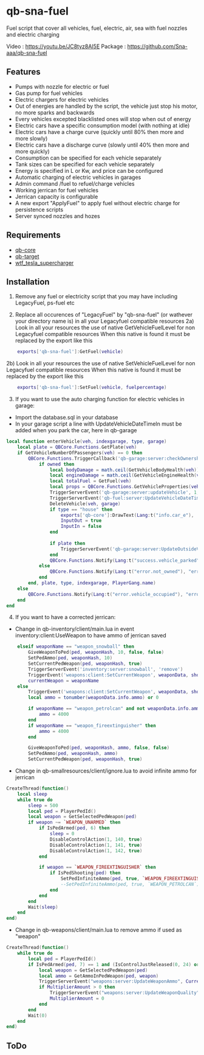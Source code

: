 # qb-sna-fuel
Fuel script that cover all vehicles, fuel, electric, air, sea with fuel nozzles and electric charging

Video : https://youtu.be/JC8tyz8AI5E
Package : https://github.com/Sna-aaa/qb-sna-fuel

## Features
- Pumps with nozzle for electric or fuel
- Gas pump for fuel vehicles
- Electric chargers for electric vehicles
- Out of energies are handled by the script, the vehicle just stop his motor, no more sparks and backwards
- Every vehicles excepted blacklisted ones will stop when out of energy
- Electric cars have a specific consumption model (with nothing at idle)
- Electric cars have a charge curve (quickly until 80% then more and more slowly)
- Electric cars have a discharge curve (slowly until 40% then more and more quickly)
- Consumption can be specified for each vehicle separately
- Tank sizes can be specified for each vehicle separately
- Energy is specified in L or Kw, and price can be configured
- Automatic charging of electric vehicles in garages
- Admin command /fuel to refuel/charge vehicles
- Working jerrican for fuel vehicles
- Jerrican capacity is configurable
- A new export "ApplyFuel" to apply fuel without electric charge for persistence scripts
- Server synced nozzles and hozes

## Requirements
- [qb-core](https://github.com/qbcore-framework/qb-core)
- [qb-target](https://github.com/BerkieBb/qb-target)
- [wtf_tesla_supercharger](https://github.com/wtf-fivem-mods/wtf_tesla_supercharger)

## Installation

1) Remove any fuel or electricity script that you may have including LegacyFuel, ps-fuel etc

2) Replace all occurences of "LegacyFuel" by "qb-sna-fuel" (or wathever your directory name is) in all your Legacyfuel compatible resources
2a) Look in all your resources the use of native GetVehicleFuelLevel for non Legacyfuel compatible resources
    When this native is found it must be replaced by the export like this
```lua
    exports['qb-sna-fuel']:GetFuel(vehicle)
```
2b) Look in all your resources the use of native SetVehicleFuelLevel for non Legacyfuel compatible resources
    When this native is found it must be replaced by the export like this
```lua
    exports['qb-sna-fuel']:SetFuel(vehicle, fuelpercentage)
```

3) If you want to use the auto charging function for electric vehicles in garage:
- Import the database.sql in your database
- In your garage script a line with UpdateVehicleDateTimeIn must be added when you park the car, here in qb-garage
```lua
local function enterVehicle(veh, indexgarage, type, garage)
    local plate = QBCore.Functions.GetPlate(veh)
    if GetVehicleNumberOfPassengers(veh) == 0 then
        QBCore.Functions.TriggerCallback('qb-garage:server:checkOwnership', function(owned)
            if owned then
                local bodyDamage = math.ceil(GetVehicleBodyHealth(veh))
                local engineDamage = math.ceil(GetVehicleEngineHealth(veh))
                local totalFuel = GetFuel(veh)
                local props = QBCore.Functions.GetVehicleProperties(veh)
                TriggerServerEvent('qb-garage:server:updateVehicle', 1, totalFuel, engineDamage, bodyDamage, plate, indexgarage, type, PlayerGang.name, Damages)
                TriggerServerEvent('qb-fuel:server:UpdateVehicleDateTimeIn', plate)     --Change
                DeleteVehicle(veh, garage)
                if type == "house" then
                    exports['qb-core']:DrawText(Lang:t("info.car_e"), 'left')
                    InputOut = true
                    InputIn = false
                end
    
                if plate then
                    TriggerServerEvent('qb-garage:server:UpdateOutsideVehicle', plate, nil)
                end
                QBCore.Functions.Notify(Lang:t("success.vehicle_parked"), "primary", 4500)
            else
                QBCore.Functions.Notify(Lang:t("error.not_owned"), "error", 3500)
            end
        end, plate, type, indexgarage, PlayerGang.name)
    else
        QBCore.Functions.Notify(Lang:t("error.vehicle_occupied"), "error", 5000)
    end
end
```

4) If you want to have a corrected jerrican:
- Change in qb-inventory/client/main.lua in event inventory:client:UseWeapon to have ammo of jerrican saved
```lua
    elseif weaponName == "weapon_snowball" then
        GiveWeaponToPed(ped, weaponHash, 10, false, false)
        SetPedAmmo(ped, weaponHash, 10)
        SetCurrentPedWeapon(ped, weaponHash, true)
        TriggerServerEvent('inventory:server:snowball', 'remove')
        TriggerEvent('weapons:client:SetCurrentWeapon', weaponData, shootbool)
        currentWeapon = weaponName
    else
        TriggerEvent('weapons:client:SetCurrentWeapon', weaponData, shootbool)
        local ammo = tonumber(weaponData.info.ammo) or 0

        if weaponName == "weapon_petrolcan" and not weaponData.info.ammo then           --Change
            ammo = 4000                                                             
        end
        if weaponName == "weapon_fireextinguisher" then                                 --Change
            ammo = 4000                                                                 --Change
        end                                                                             --Change

        GiveWeaponToPed(ped, weaponHash, ammo, false, false)
        SetPedAmmo(ped, weaponHash, ammo)
        SetCurrentPedWeapon(ped, weaponHash, true)
```
- Change in qb-smallresources/client/ignore.lua to avoid infinite ammo for jerrican
```lua
CreateThread(function()
	local sleep
	while true do
		sleep = 500
		local ped = PlayerPedId()
		local weapon = GetSelectedPedWeapon(ped)
		if weapon ~= `WEAPON_UNARMED` then
			if IsPedArmed(ped, 6) then
				sleep = 0
				DisableControlAction(1, 140, true)
				DisableControlAction(1, 141, true)
				DisableControlAction(1, 142, true)
			end

			if weapon == `WEAPON_FIREEXTINGUISHER` then							--Change
				if IsPedShooting(ped) then
					SetPedInfiniteAmmo(ped, true, `WEAPON_FIREEXTINGUISHER`)
					--SetPedInfiniteAmmo(ped, true, `WEAPON_PETROLCAN`)			--Change
				end
			end
		end
		Wait(sleep)
	end
end)
```
- Change in qb-weapons/client/main.lua to remove ammo if used as "weapon"
```lua
CreateThread(function()
    while true do
        local ped = PlayerPedId()
        if IsPedArmed(ped, 7) == 1 and (IsControlJustReleased(0, 24) or IsDisabledControlJustReleased(0, 24)) or IsPedShooting(ped) and (IsControlJustReleased(0, 24) or IsDisabledControlJustReleased(0, 24)) then
            local weapon = GetSelectedPedWeapon(ped)
            local ammo = GetAmmoInPedWeapon(ped, weapon)
            TriggerServerEvent("weapons:server:UpdateWeaponAmmo", CurrentWeaponData, tonumber(ammo))
            if MultiplierAmount > 0 then
                TriggerServerEvent("weapons:server:UpdateWeaponQuality", CurrentWeaponData, MultiplierAmount)
                MultiplierAmount = 0
            end
        end
        Wait(0)
    end
end)
```

## ToDo
